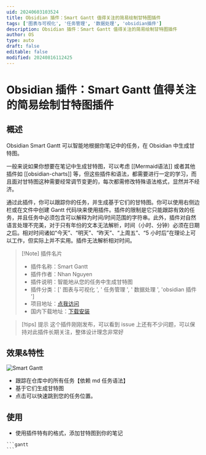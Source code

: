 ```yaml
---
uid: 20240603103524
title: Obsidian 插件：Smart Gantt 值得关注的简易绘制甘特图插件
tags: ['图表与可视化', '任务管理', '数据处理', 'obsidian插件']
description: Obsidian 插件：Smart Gantt 值得关注的简易绘制甘特图插件
author: OS
type: auto
draft: false
editable: false
modified: 20240816112425
---
```


# Obsidian 插件：Smart Gantt 值得关注的简易绘制甘特图插件

## 概述

Obsidian Smart Gantt 可以智能地根据你笔记中的任务，在 Obsidian 中生成甘特图。

一般来说如果你想要在笔记中生成甘特图，可以考虑 [[Mermaid语法]] 或者其他插件如 [[obsidian-charts]] 等，但这些插件和语法，都需要进行一定的学习，而且面对甘特图这种需要经常调节变更的，每次都需修改特殊语法格式，显然并不经济。

通过此插件，你可以跟踪你的任务，并生成基于它们的甘特图。你可以使用右侧边栏或在文件中创建 Gantt 代码块来使用插件。插件的限制是它只能跟踪有效的任务，并且任务中必须包含可以解释为时间/时间范围的字符串。此外，插件对自然语言处理不完美，对于只有年份的文本无法解析，时间（小时、分钟）必须在日期之后。相对时间诸如“今天”、“明天”、“昨天”、“上周五”、“5 小时后”在理论上可以工作，但实际上并不实用。插件无法解析相对时间。

> [!Note] 插件名片
> - 插件名称：Smart Gantt
> - 插件作者：Nhan Nguyen
> - 插件说明：智能地从您的任务中生成甘特图
> - 插件分类：[' 图表与可视化 ', ' 任务管理 ', ' 数据处理 ', 'obsidian 插件 ']
> - 项目地址：[点我访问](https://github.com/nhannht/obsidian-smart-gantt)
> - 国内下载地址：[下载安装](https://pkmer.cn/products/plugin/pluginMarket/?smart-gantt)

>[!tips] 提示
>这个插件刚刚发布，可以看到 issue 上还有不少问题，可以保持对此插件长期关注，整体设计理念非常好

## 效果&特性

![Smart Gantt](https://cdn.pkmer.cn/covers/smart-gantt.png!pkmer)

- 跟踪在仓库中的所有任务【依赖 md 任务语法】
- 基于它们生成甘特图
- 点击可以快速跳到您的任务位置。

## 使用

- 使用插件特有的格式，添加甘特图到你的笔记

 ````语法
 ```gantt
 ```
 ````
